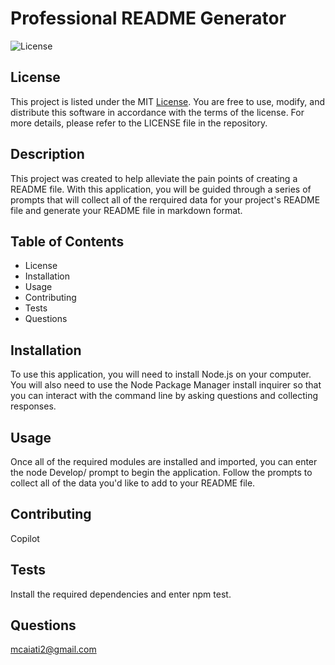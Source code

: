 # Professional README Generator
![License](https://img.shields.io/badge/License-MIT-blue.svg)
## License
This project is listed under the MIT [License](https://opensource.org/licenses/MIT). You are free to use, modify, and distribute this software in accordance with the terms of the license. For more details, please refer to the LICENSE file in the repository.
## Description
This project was created to help alleviate the pain points of creating a README file. With this application, you will be guided through a series of prompts that will collect all of the rerquired data for your project's README file and generate your README file in markdown format.
## Table of Contents
- License
- Installation
- Usage
- Contributing
- Tests
- Questions
## Installation
To use this application, you will need to install Node.js on your computer. You will also need to use the Node Package Manager  install inquirer so that you can interact with the command line by asking questions and collecting responses.
## Usage
Once all of the required modules are installed and imported, you can enter the node Develop/ prompt to begin the application. Follow the prompts to collect all of the data you'd like to add to your README file.
## Contributing
Copilot
## Tests
Install the required dependencies and enter npm test.
## Questions
mcaiati2@gmail.com
